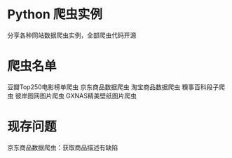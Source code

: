 # Python 爬虫实例
分享各种网站数据爬虫实例，全部爬虫代码开源
# 爬虫名单
豆瓣Top250电影榜单爬虫  京东商品数据爬虫  淘宝商品数据爬虫  糗事百科段子爬虫  彼岸图网图片爬虫  GXNAS精美壁纸图片爬虫
# 现存问题
京东商品数据爬虫：获取商品描述有缺陷
